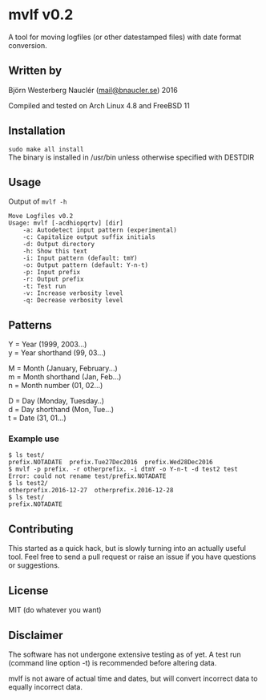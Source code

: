 # mvlf v0.2
A tool for moving logfiles (or other datestamped files) with date format conversion.

## Written by
Björn Westerberg Nauclér (mail@bnaucler.se) 2016

Compiled and tested on Arch Linux 4.8 and FreeBSD 11

## Installation
`sudo make all install`  
The binary is installed in /usr/bin unless otherwise specified with DESTDIR

## Usage
Output of `mvlf -h`  
```
Move Logfiles v0.2
Usage: mvlf [-acdhiopqrtv] [dir]
	-a: Autodetect input pattern (experimental)
	-c: Capitalize output suffix initials
	-d: Output directory
	-h: Show this text
	-i: Input pattern (default: tmY)
	-o: Output pattern (default: Y-n-t)
	-p: Input prefix
	-r: Output prefix
	-t: Test run
	-v: Increase verbosity level
	-q: Decrease verbosity level
```

## Patterns
Y = Year (1999, 2003...)  
y = Year shorthand (99, 03...)

M = Month (January, February...)  
m = Month shorthand (Jan, Feb...)  
n = Month number (01, 02...)  

D = Day (Monday, Tuesday..)  
d = Day shorthand (Mon, Tue...)  
t = Date (31, 01...)

### Example use
```
$ ls test/
prefix.NOTADATE  prefix.Tue27Dec2016  prefix.Wed28Dec2016
$ mvlf -p prefix. -r otherprefix. -i dtmY -o Y-n-t -d test2 test
Error: could not rename test/prefix.NOTADATE
$ ls test2/
otherprefix.2016-12-27	otherprefix.2016-12-28
$ ls test/
prefix.NOTADATE
```

## Contributing
This started as a quick hack, but is slowly turning into an actually useful tool. Feel free to send a pull request or raise an issue if you have questions or suggestions.

## License
MIT (do whatever you want)

## Disclaimer
The software has not undergone extensive testing as of yet. A test run (command line option -t) is recommended before altering data.

mvlf is not aware of actual time and dates, but will convert incorrect data to equally incorrect data.
